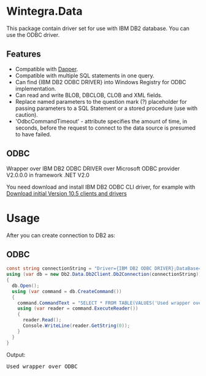# Wintegra.Data

This package contain driver set for use with IBM DB2 database.
You can use the ODBC driver.

## Features

* Compatible with [Dapper](https://github.com/StackExchange/dapper-dot-net).
* Compatible with multiple SQL statements in one query.
* Can find {IBM DB2 ODBC DRIVER} into Windows Registry for ODBC implementation.
* Can read and write BLOB, DBCLOB, CLOB and XML fields.
* Replace named parameters to the question mark (?) placeholder for passing parameters to a SQL Statement or a stored procedure (use with caution).
* 'OdbcCommandTimeout' - attribute specifies the amount of time, in seconds, before the request to connect to the data source is presumed to have failed.


## ODBC

Wrapper over IBM DB2 ODBC DRIVER over Microsoft ODBC provider V2.0.0.0 in framework .NET V2.0

You need download and install IBM DB2 ODBC CLI driver, for example with [Download initial Version 10.5 clients and drivers](http://www-01.ibm.com/support/docview.wss?uid=swg21385217)



# Usage

After you can create connection to DB2 as:

## ODBC

```cs
const string connectionString = "Driver={IBM DB2 ODBC DRIVER};DataBase=DB1; HostName=127.0.0.1; Protocol=TCPIP;Port=50000;Uid=root;Pwd=password;CurrentSchema=DB01;DB2NETNamedParam=1;HostVarParameters=1";
using (var db = new Db2.Data.Db2Client.Db2Connection(connectionString))
{
  db.Open();
  using (var command = db.CreateCommand())
  {
    command.CommandText = "SELECT * FROM TABLE(VALUES('Used wrapper over ODBC')) AS T(LOG)";
    using (var reader = command.ExecuteReader())
    {
      reader.Read();
      Console.WriteLine(reader.GetString(0));
    }
  }
}
```
Output:
<pre>
Used wrapper over ODBC
</pre>